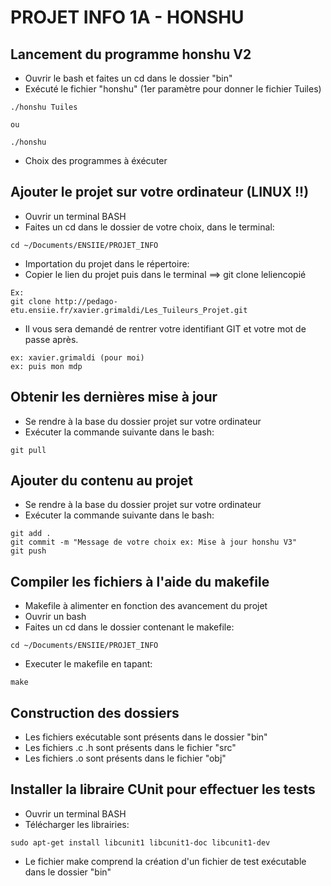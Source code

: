 # PROJET INFO 1A - HONSHU

## Lancement du programme honshu V2

* Ouvrir le bash et faites un cd dans le dossier "bin"
* Exécuté le fichier "honshu" (1er paramètre pour donner le fichier Tuiles)

```
./honshu Tuiles

ou

./honshu
```

* Choix des programmes à éxécuter

## Ajouter le projet sur votre ordinateur (LINUX !!)

* Ouvrir un terminal BASH
* Faites un cd dans le dossier de votre choix, dans le terminal:

```
cd ~/Documents/ENSIIE/PROJET_INFO
```
        
* Importation du projet dans le répertoire:
* Copier le lien du projet puis dans le terminal ==> git clone leliencopié

```
Ex: 
git clone http://pedago-etu.ensiie.fr/xavier.grimaldi/Les_Tuileurs_Projet.git
```

* Il vous sera demandé de rentrer votre identifiant GIT et votre mot de passe après.
```
ex: xavier.grimaldi (pour moi)
ex: puis mon mdp
```

## Obtenir les dernières mise à jour

* Se rendre à la base du dossier projet sur votre ordinateur
* Exécuter la commande suivante dans le bash:

```
git pull
```

## Ajouter du contenu au projet
* Se rendre à la base du dossier projet sur votre ordinateur
* Exécuter la commande suivante dans le bash:

```
git add .
git commit -m "Message de votre choix ex: Mise à jour honshu V3"
git push
```

## Compiler les fichiers à l'aide du makefile

* Makefile à alimenter en fonction des avancement du projet
* Ouvrir un bash 
* Faites un cd dans le dossier contenant le makefile:

```
cd ~/Documents/ENSIIE/PROJET_INFO
```

* Executer le makefile en tapant:

```
make
```

## Construction des dossiers

* Les fichiers exécutable sont présents dans le dossier "bin"
* Les fichiers .c .h sont présents dans le fichier "src"
* Les fichiers .o sont présents dans le fichier "obj"

## Installer la libraire CUnit pour effectuer les tests

* Ouvrir un terminal BASH
* Télécharger les librairies:

```
sudo apt-get install libcunit1 libcunit1-doc libcunit1-dev
```
* Le fichier make comprend la création d'un fichier de test exécutable dans le dossier "bin"

